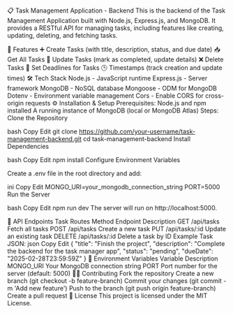 📋 Task Management Application - Backend
This is the backend of the Task Management Application built with Node.js, Express.js, and MongoDB. It provides a RESTful API for managing tasks, including features like creating, updating, deleting, and fetching tasks.

🚀 Features
➕ Create Tasks (with title, description, status, and due date)
📥 Get All Tasks
🔄 Update Tasks (mark as completed, update details)
❌ Delete Tasks
📅 Set Deadlines for Tasks
🕒 Timestamps (track creation and update times)
🛠️ Tech Stack
Node.js - JavaScript runtime
Express.js - Server framework
MongoDB - NoSQL database
Mongoose - ODM for MongoDB
Dotenv - Environment variable management
Cors - Enable CORS for cross-origin requests
⚙️ Installation & Setup
Prerequisites:
Node.js and npm installed
A running instance of MongoDB (local or MongoDB Atlas)
Steps:
Clone the Repository

bash
Copy
Edit
git clone https://github.com/your-username/task-management-backend.git
cd task-management-backend
Install Dependencies

bash
Copy
Edit
npm install
Configure Environment Variables

Create a .env file in the root directory and add:

ini
Copy
Edit
MONGO_URI=your_mongodb_connection_string
PORT=5000
Run the Server

bash
Copy
Edit
npm run dev
The server will run on http://localhost:5000.

📄 API Endpoints
Task Routes
Method Endpoint Description
GET /api/tasks Fetch all tasks
POST /api/tasks Create a new task
PUT /api/tasks/:id Update an existing task
DELETE /api/tasks/:id Delete a task by ID
Example Task JSON:
json
Copy
Edit
{
"title": "Finish the project",
"description": "Complete the backend for the task manager app",
"status": "pending",
"dueDate": "2025-02-28T23:59:59Z"
}
🔐 Environment Variables
Variable Description
MONGO_URI Your MongoDB connection string
PORT Port number for the server (default: 5000)
🧑‍💻 Contributing
Fork the repository
Create a new branch (git checkout -b feature-branch)
Commit your changes (git commit -m 'Add new feature')
Push to the branch (git push origin feature-branch)
Create a pull request
📜 License
This project is licensed under the MIT License.

